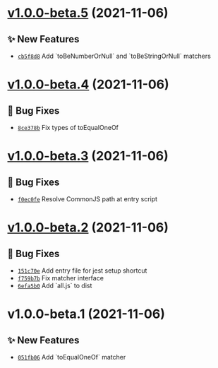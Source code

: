 # [v1.0.0-beta.5](https://github.com/TomokiMiyauci/jest-extended-plus/compare/v1.0.0-beta.4...v1.0.0-beta.5) (2021-11-06)

## ✨ New Features

- [`cb5f8d8`](https://github.com/TomokiMiyauci/jest-extended-plus/commit/cb5f8d8) Add &#x60;toBeNumberOrNull&#x60; and &#x60;toBeStringOrNull&#x60; matchers

# [v1.0.0-beta.4](https://github.com/TomokiMiyauci/jest-extended-plus/compare/v1.0.0-beta.3...v1.0.0-beta.4) (2021-11-06)

## 🐛 Bug Fixes

- [`8ce378b`](https://github.com/TomokiMiyauci/jest-extended-plus/commit/8ce378b) Fix types of toEqualOneOf

# [v1.0.0-beta.3](https://github.com/TomokiMiyauci/jest-extended-plus/compare/v1.0.0-beta.2...v1.0.0-beta.3) (2021-11-06)

## 🐛 Bug Fixes

- [`f0ec0fe`](https://github.com/TomokiMiyauci/jest-extended-plus/commit/f0ec0fe) Resolve CommonJS path at entry script

# [v1.0.0-beta.2](https://github.com/TomokiMiyauci/jest-extended-plus/compare/v1.0.0-beta.1...v1.0.0-beta.2) (2021-11-06)

## 🐛 Bug Fixes

- [`151c70e`](https://github.com/TomokiMiyauci/jest-extended-plus/commit/151c70e) Add entry file for jest setup shortcut
- [`f759b7b`](https://github.com/TomokiMiyauci/jest-extended-plus/commit/f759b7b) Fix matcher interface
- [`6efa5b0`](https://github.com/TomokiMiyauci/jest-extended-plus/commit/6efa5b0) Add &#x60;all.js&#x60; to dist

# v1.0.0-beta.1 (2021-11-06)

## ✨ New Features

- [`051fb06`](https://github.com/TomokiMiyauci/jest-extended-plus/commit/051fb06) Add &#x60;toEqualOneOf&#x60; matcher
